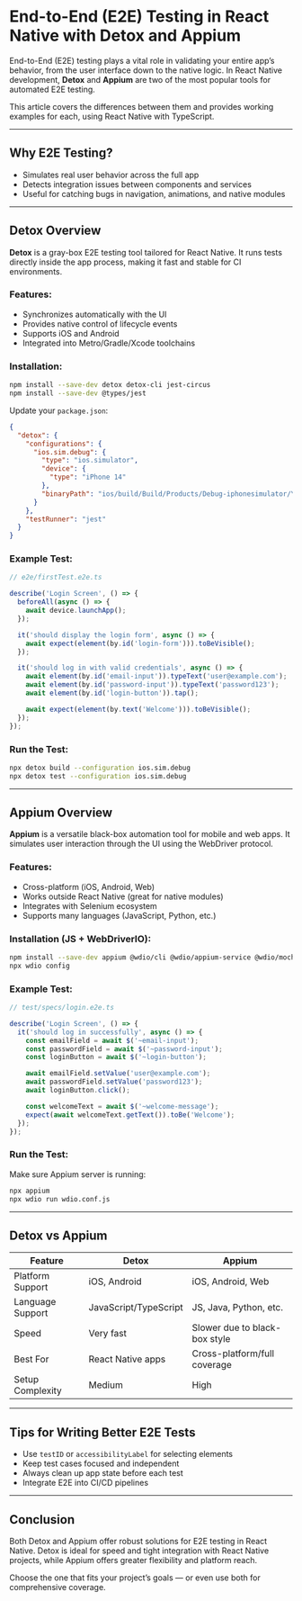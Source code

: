 # End-to-End (E2E) Testing in React Native with Detox and Appium

End-to-End (E2E) testing plays a vital role in validating your entire app’s behavior, from the user interface down to the native logic. In React Native development, **Detox** and **Appium** are two of the most popular tools for automated E2E testing.

This article covers the differences between them and provides working examples for each, using React Native with TypeScript.

---

## Why E2E Testing?

- Simulates real user behavior across the full app
- Detects integration issues between components and services
- Useful for catching bugs in navigation, animations, and native modules

---

## Detox Overview

**Detox** is a gray-box E2E testing tool tailored for React Native. It runs tests directly inside the app process, making it fast and stable for CI environments.

### Features:

- Synchronizes automatically with the UI
- Provides native control of lifecycle events
- Supports iOS and Android
- Integrated into Metro/Gradle/Xcode toolchains

### Installation:

```bash
npm install --save-dev detox detox-cli jest-circus
npm install --save-dev @types/jest
```

Update your `package.json`:

```json
{
  "detox": {
    "configurations": {
      "ios.sim.debug": {
        "type": "ios.simulator",
        "device": {
          "type": "iPhone 14"
        },
        "binaryPath": "ios/build/Build/Products/Debug-iphonesimulator/YourApp.app"
      }
    },
    "testRunner": "jest"
  }
}
```

### Example Test:

```ts
// e2e/firstTest.e2e.ts

describe('Login Screen', () => {
  beforeAll(async () => {
    await device.launchApp();
  });

  it('should display the login form', async () => {
    await expect(element(by.id('login-form'))).toBeVisible();
  });

  it('should log in with valid credentials', async () => {
    await element(by.id('email-input')).typeText('user@example.com');
    await element(by.id('password-input')).typeText('password123');
    await element(by.id('login-button')).tap();

    await expect(element(by.text('Welcome'))).toBeVisible();
  });
});
```

### Run the Test:

```bash
npx detox build --configuration ios.sim.debug
npx detox test --configuration ios.sim.debug
```

---

## Appium Overview

**Appium** is a versatile black-box automation tool for mobile and web apps. It simulates user interaction through the UI using the WebDriver protocol.

### Features:

- Cross-platform (iOS, Android, Web)
- Works outside React Native (great for native modules)
- Integrates with Selenium ecosystem
- Supports many languages (JavaScript, Python, etc.)

### Installation (JS + WebDriverIO):

```bash
npm install --save-dev appium @wdio/cli @wdio/appium-service @wdio/mocha-framework @wdio/local-runner
npx wdio config
```

### Example Test:

```ts
// test/specs/login.e2e.ts

describe('Login Screen', () => {
  it('should log in successfully', async () => {
    const emailField = await $('~email-input');
    const passwordField = await $('~password-input');
    const loginButton = await $('~login-button');

    await emailField.setValue('user@example.com');
    await passwordField.setValue('password123');
    await loginButton.click();

    const welcomeText = await $('~welcome-message');
    expect(await welcomeText.getText()).toBe('Welcome');
  });
});
```

### Run the Test:

Make sure Appium server is running:

```bash
npx appium
npx wdio run wdio.conf.js
```

---

## Detox vs Appium

| Feature                  | Detox                         | Appium                        |
|--------------------------|-------------------------------|-------------------------------|
| Platform Support         | iOS, Android                  | iOS, Android, Web             |
| Language Support         | JavaScript/TypeScript         | JS, Java, Python, etc.        |
| Speed                    | Very fast                     | Slower due to black-box style |
| Best For                 | React Native apps             | Cross-platform/full coverage  |
| Setup Complexity         | Medium                        | High                          |

---

## Tips for Writing Better E2E Tests

- Use `testID` or `accessibilityLabel` for selecting elements
- Keep test cases focused and independent
- Always clean up app state before each test
- Integrate E2E into CI/CD pipelines

---

## Conclusion

Both Detox and Appium offer robust solutions for E2E testing in React Native. Detox is ideal for speed and tight integration with React Native projects, while Appium offers greater flexibility and platform reach.

Choose the one that fits your project’s goals — or even use both for comprehensive coverage.